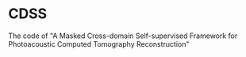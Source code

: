 # CDSS
The code of "A Masked Cross-domain Self-supervised Framework for Photoacoustic Computed Tomography Reconstruction"
